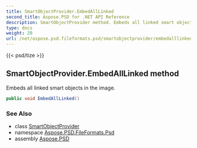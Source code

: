 ```yaml
---
title: SmartObjectProvider.EmbedAllLinked
second_title: Aspose.PSD for .NET API Reference
description: SmartObjectProvider method. Embeds all linked smart objects in the image
type: docs
weight: 20
url: /net/aspose.psd.fileformats.psd/smartobjectprovider/embedalllinked/
---
```

{{< psd/tize >}}
## SmartObjectProvider.EmbedAllLinked method

Embeds all linked smart objects in the image.

```csharp
public void EmbedAllLinked()
```

### See Also

* class [SmartObjectProvider](../)
* namespace [Aspose.PSD.FileFormats.Psd](../../smartobjectprovider/)
* assembly [Aspose.PSD](../../../)


